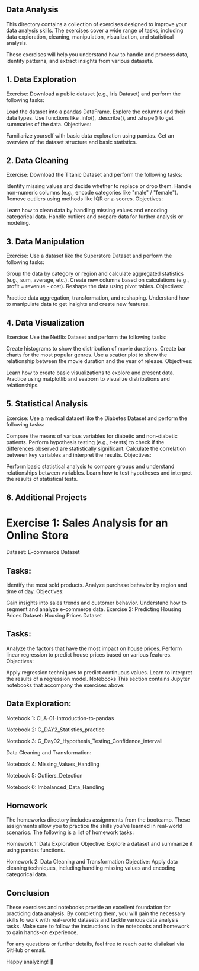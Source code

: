## Data Analysis

This directory contains a collection of exercises designed to improve your data analysis skills. The exercises cover a wide range of tasks, including data exploration, cleaning, manipulation, visualization, and statistical analysis. 

These exercises will help you understand how to handle and process data, identify patterns, and extract insights from various datasets.

## 1. Data Exploration
Exercise: Download a public dataset (e.g., Iris Dataset) and perform the following tasks:

Load the dataset into a pandas DataFrame.
Explore the columns and their data types.
Use functions like .info(), .describe(), and .shape() to get summaries of the data.
Objectives:

Familiarize yourself with basic data exploration using pandas.
Get an overview of the dataset structure and basic statistics.

## 2. Data Cleaning
Exercise: Download the Titanic Dataset and perform the following tasks:

Identify missing values and decide whether to replace or drop them.
Handle non-numeric columns (e.g., encode categories like "male" / "female").
Remove outliers using methods like IQR or z-scores.
Objectives:

Learn how to clean data by handling missing values and encoding categorical data.
Handle outliers and prepare data for further analysis or modeling.

## 3. Data Manipulation
Exercise: Use a dataset like the Superstore Dataset and perform the following tasks:

Group the data by category or region and calculate aggregated statistics (e.g., sum, average, etc.).
Create new columns based on calculations (e.g., profit = revenue - cost).
Reshape the data using pivot tables.
Objectives:

Practice data aggregation, transformation, and reshaping.
Understand how to manipulate data to get insights and create new features.

## 4. Data Visualization
Exercise: Use the Netflix Dataset and perform the following tasks:

Create histograms to show the distribution of movie durations.
Create bar charts for the most popular genres.
Use a scatter plot to show the relationship between the movie duration and the year of release.
Objectives:

Learn how to create basic visualizations to explore and present data.
Practice using matplotlib and seaborn to visualize distributions and relationships.

## 5. Statistical Analysis
Exercise: Use a medical dataset like the Diabetes Dataset and perform the following tasks:

Compare the means of various variables for diabetic and non-diabetic patients.
Perform hypothesis testing (e.g., t-tests) to check if the differences observed are statistically significant.
Calculate the correlation between key variables and interpret the results.
Objectives:

Perform basic statistical analysis to compare groups and understand relationships between variables.
Learn how to test hypotheses and interpret the results of statistical tests.

## 6. Additional Projects

# Exercise 1: Sales Analysis for an Online Store
Dataset: E-commerce Dataset

## Tasks:
Identify the most sold products.
Analyze purchase behavior by region and time of day.
Objectives:

Gain insights into sales trends and customer behavior.
Understand how to segment and analyze e-commerce data.
Exercise 2: Predicting Housing Prices
Dataset: Housing Prices Dataset

## Tasks:
Analyze the factors that have the most impact on house prices.
Perform linear regression to predict house prices based on various features.
Objectives:

Apply regression techniques to predict continuous values.
Learn to interpret the results of a regression model.
Notebooks
This section contains Jupyter notebooks that accompany the exercises above:

## Data Exploration:
Notebook 1: CLA-01-Introduction-to-pandas

Notebook 2: G_DAY2_Statistics_practice

Notebook 3: G_Day02_Hypothesis_Testing_Confidence_intervall

Data Cleaning and Transformation:

Notebook 4: Missing_Values_Handling

Notebook 5: Outliers_Detection

Notebook 6: Imbalanced_Data_Handling

## Homework
The homeworks directory includes assignments from the bootcamp. These assignments allow you to practice the skills you’ve learned in real-world scenarios. The following is a list of homework tasks:

Homework 1: Data Exploration
Objective: Explore a dataset and summarize it using pandas functions.

Homework 2: Data Cleaning and Transformation
Objective: Apply data cleaning techniques, including handling missing values and encoding categorical data.

## Conclusion
These exercises and notebooks provide an excellent foundation for practicing data analysis. By completing them, you will gain the necessary skills to work with real-world datasets and tackle various data analysis tasks. Make sure to follow the instructions in the notebooks and homework to gain hands-on experience.

For any questions or further details, feel free to reach out to disilakarl via GitHub or email.

Happy analyzing! 🎉


